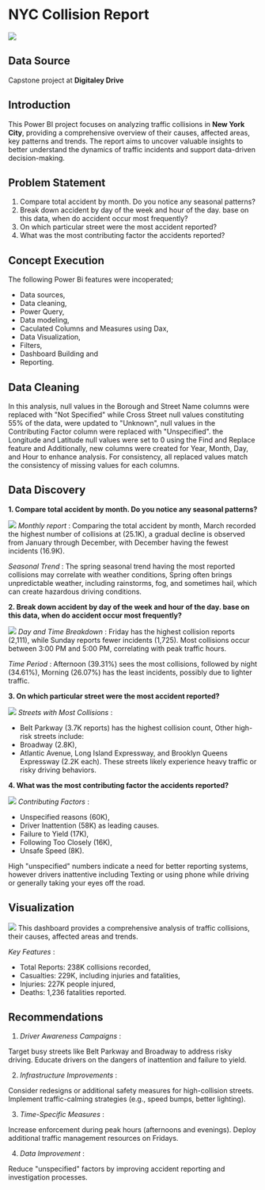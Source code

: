 # NYC Collision Report

![](intro_image.jpg)

## Data Source
Capstone project at **Digitaley Drive**

## Introduction
This Power BI project focuses on analyzing traffic collisions in **New York City**, providing a comprehensive overview of their causes, affected areas, key patterns and trends. The report aims to uncover valuable insights to better understand the dynamics of traffic incidents and support data-driven decision-making.

## Problem Statement
1. Compare total accident by month. Do you notice any seasonal patterns?
2. Break down accident by day of the week and hour of the day. base on this data, when do accident occur most frequently?
3. On which particular street were the most accident reported?
4. What was the most contributing factor the accidents reported?

## Concept Execution
The following Power Bi features were incoperated;

- Data sources,
- Data cleaning,
- Power Query,
- Data modeling,
- Caculated Columns and Measures using Dax,
- Data Visualization,
- Filters,
- Dashboard Building and
- Reporting.

## Data Cleaning
In this analysis, null values in the Borough and Street Name columns were replaced with "Not Specified" while Cross Street null values constituting 55% of the data, were updated to "Unknown", null values in the Contributing Factor column were replaced with "Unspecified". the Longitude and Latitude null values were set to 0 using the Find and Replace feature and Additionally, new columns were created for Year, Month, Day, and Hour to enhance analysis.
For consistency, all replaced values match the consistency of missing values for each columns.

## Data Discovery
**1. Compare total accident by month. Do you notice any seasonal patterns?**

![](Trends.png)
*Monthly report* :
Comparing the total accident by month, March recorded the highest number of collisions at (25.1K), a gradual decline is observed from January through December, with December having the fewest incidents (16.9K).

*Seasonal Trend* :
The spring seasonal trend having the most reported collisions may correlate with weather conditions, Spring often brings unpredictable weather, including rainstorms, fog, and sometimes hail, which can create hazardous driving conditions.

**2. Break down accident by day of the week and hour of the day. base on this data, when do accident occur most frequently?**

![](Time_frame.png)
*Day and Time Breakdown* :
Friday has the highest collision reports (2,111), while Sunday reports fewer incidents (1,725).
Most collisions occur between 3:00 PM and 5:00 PM, correlating with peak traffic hours.

*Time Period* :
Afternoon (39.31%) sees the most collisions, followed by night (34.61%), Morning (26.07%) has the least incidents, possibly due to lighter traffic.

**3. On which particular street were the most accident reported?**

![](Street_collision.png)
*Streets with Most Collisions* :
- Belt Parkway (3.7K reports) has the highest collision count, Other high-risk streets include:
- Broadway (2.8K),
- Atlantic Avenue, Long Island Expressway, and Brooklyn Queens Expressway (2.2K each).
These streets likely experience heavy traffic or risky driving behaviors.

**4. What was the most contributing factor the accidents reported?**

![](Contributing_factor.png)
*Contributing Factors* :
- Unspecified reasons (60K),
- Driver Inattention (58K) as leading causes.
- Failure to Yield (17K),
- Following Too Closely (16K),
- Unsafe Speed (8K).

High "unspecified" numbers indicate a need for better reporting systems, however drivers inattentive including Texting or using phone while driving or generally taking your eyes off the road.

## Visualization

![](Dashboard.png)
This dashboard provides a comprehensive analysis of traffic collisions, their causes, affected areas and trends.

*Key Features* :

- Total Reports: 238K collisions recorded,
- Casualties: 229K, including injuries and fatalities,
- Injuries: 227K people injured,
- Deaths: 1,236 fatalities reported.

## Recommendations

1. *Driver Awareness Campaigns* :

Target busy streets like Belt Parkway and Broadway to address risky driving.
Educate drivers on the dangers of inattention and failure to yield.

2. *Infrastructure Improvements* :

Consider redesigns or additional safety measures for high-collision streets.
Implement traffic-calming strategies (e.g., speed bumps, better lighting).

3. *Time-Specific Measures* :

Increase enforcement during peak hours (afternoons and evenings).
Deploy additional traffic management resources on Fridays.

4. *Data Improvement* :

Reduce "unspecified" factors by improving accident reporting and investigation processes.
